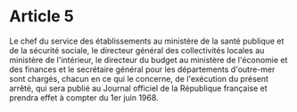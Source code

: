 # Article 5

Le chef du service des établissements au ministère de la santé publique et de la sécurité sociale, le directeur général des collectivités locales au ministère de l'intérieur, le directeur du budget au ministère de l'économie et des finances et le secrétaire général pour les départements d'outre-mer sont chargés, chacun en ce qui le concerne, de l'exécution du présent arrêté, qui sera publié au Journal officiel de la République française et prendra effet à compter du 1er juin 1968.
